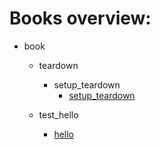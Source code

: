 # Books overview:

 * book
     * teardown
         * setup_teardown
             * [setup_teardown](book/teardown/setup_teardown/setup_teardown.md)

     * test_hello
         * [hello](book/test_hello/hello.md)


